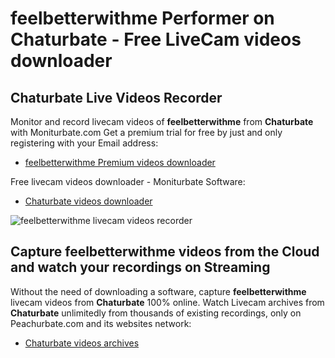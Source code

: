 # feelbetterwithme Performer on Chaturbate - Free LiveCam videos downloader

## Chaturbate Live Videos Recorder

Monitor and record livecam videos of **feelbetterwithme** from **Chaturbate** with Moniturbate.com
Get a premium trial for free by just and only registering with your Email address:
* [feelbetterwithme Premium videos downloader](https://moniturbate.com/request-demo-licence-key.html)

Free livecam videos downloader - Moniturbate Software:
* [Chaturbate videos downloader](https://moniturbate.com/moniturbate-download-software.html)

![feelbetterwithme livecam videos recorder](https://peachurnet.com/templates/moniturbate-software.png)


## Capture feelbetterwithme videos from the Cloud and watch your recordings on Streaming

Without the need of downloading a software, capture **feelbetterwithme** livecam videos from **Chaturbate** 100% online.
Watch Livecam archives from **Chaturbate** unlimitedly from thousands of existing recordings, only on Peachurbate.com and its websites network:
* [Chaturbate videos archives](https://peachurnet.com/)